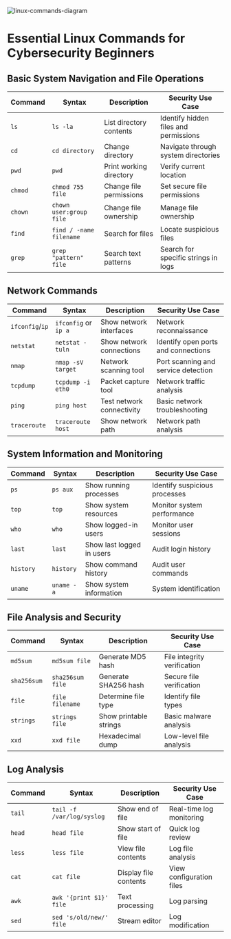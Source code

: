 ![linux-commands-diagram](https://github.com/user-attachments/assets/6495370f-6e53-4bba-abf4-77ed66b5f76a)

# Essential Linux Commands for Cybersecurity Beginners

## Basic System Navigation and File Operations

| Command | Syntax | Description | Security Use Case |
|---------|--------|-------------|------------------|
| `ls` | `ls -la` | List directory contents | Identify hidden files and permissions |
| `cd` | `cd directory` | Change directory | Navigate through system directories |
| `pwd` | `pwd` | Print working directory | Verify current location |
| `chmod` | `chmod 755 file` | Change file permissions | Set secure file permissions |
| `chown` | `chown user:group file` | Change file ownership | Manage file ownership |
| `find` | `find / -name filename` | Search for files | Locate suspicious files |
| `grep` | `grep "pattern" file` | Search text patterns | Search for specific strings in logs |

## Network Commands

| Command | Syntax | Description | Security Use Case |
|---------|--------|-------------|------------------|
| `ifconfig`/`ip` | `ifconfig` or `ip a` | Show network interfaces | Network reconnaissance |
| `netstat` | `netstat -tuln` | Show network connections | Identify open ports and connections |
| `nmap` | `nmap -sV target` | Network scanning tool | Port scanning and service detection |
| `tcpdump` | `tcpdump -i eth0` | Packet capture tool | Network traffic analysis |
| `ping` | `ping host` | Test network connectivity | Basic network troubleshooting |
| `traceroute` | `traceroute host` | Show network path | Network path analysis |

## System Information and Monitoring

| Command | Syntax | Description | Security Use Case |
|---------|--------|-------------|------------------|
| `ps` | `ps aux` | Show running processes | Identify suspicious processes |
| `top` | `top` | Show system resources | Monitor system performance |
| `who` | `who` | Show logged-in users | Monitor user sessions |
| `last` | `last` | Show last logged in users | Audit login history |
| `history` | `history` | Show command history | Audit user commands |
| `uname` | `uname -a` | Show system information | System identification |

## File Analysis and Security

| Command | Syntax | Description | Security Use Case |
|---------|--------|-------------|------------------|
| `md5sum` | `md5sum file` | Generate MD5 hash | File integrity verification |
| `sha256sum` | `sha256sum file` | Generate SHA256 hash | Secure file verification |
| `file` | `file filename` | Determine file type | Identify file types |
| `strings` | `strings file` | Show printable strings | Basic malware analysis |
| `xxd` | `xxd file` | Hexadecimal dump | Low-level file analysis |

## Log Analysis

| Command | Syntax | Description | Security Use Case |
|---------|--------|-------------|------------------|
| `tail` | `tail -f /var/log/syslog` | Show end of file | Real-time log monitoring |
| `head` | `head file` | Show start of file | Quick log review |
| `less` | `less file` | View file contents | Log file analysis |
| `cat` | `cat file` | Display file contents | View configuration files |
| `awk` | `awk '{print $1}' file` | Text processing | Log parsing |
| `sed` | `sed 's/old/new/' file` | Stream editor | Log modification |
